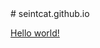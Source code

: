 <link rel="stylesheet" type="text/css" href="https://raw.githubusercontent.com/seintcat/seintcat.github.io/main/style.css">
# seintcat.github.io

[Hello world!](https://seintcat.github.io/HelloWorld/)